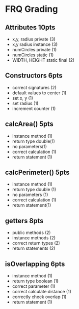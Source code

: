 # FRQ Grading

## Attributes 10pts

* x,y, radius private (3)
* x,y radius instance (3)
* numCircles private (1)
* numCircles static (1)
* WIDTH, HEIGHT static final (2)
 
## Constructors 6pts

* correct signatures (2)
* default values to center (1)
* set x, y (1)
* set radius (1)    
* increment counter (1)

## calcArea() 5pts

* instance method (1)
* return type double(1)
* no parameters(1)
* correct calculation (1)
* return statement (1)

## calcPerimeter() 5pts

* instance method (1)
* return type double (1)
* no parameters (1)
* correct calculation (1)
* return statement(1)

## getters 8pts

* public methods (2)
* instance methods (2)
* correct return types (2)
* return statements (2)

## isOverlapping 6pts

* instance method (1)
* return type boolean (1)
* correct parameter (1)
* correct calculate distance (1)
* correctly check overlap (1)
* return statement (1)
